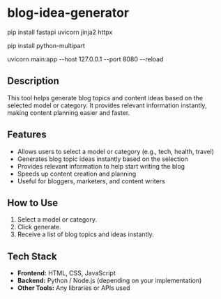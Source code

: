 # blog-idea-generator
pip install fastapi uvicorn jinja2 httpx

pip install python-multipart

uvicorn main:app --host 127.0.0.1 --port 8080 --reload

## Description
This tool helps generate blog topics and content ideas based on the selected model or category. It provides relevant information instantly, making content planning easier and faster.

## Features
- Allows users to select a model or category (e.g., tech, health, travel)  
- Generates blog topic ideas instantly based on the selection  
- Provides relevant information to help start writing the blog  
- Speeds up content creation and planning  
- Useful for bloggers, marketers, and content writers  

## How to Use
1. Select a model or category.  
2. Click generate.  
3. Receive a list of blog topics and ideas instantly.  

## Tech Stack
- **Frontend:** HTML, CSS, JavaScript  
- **Backend:** Python / Node.js (depending on your implementation)  
- **Other Tools:** Any libraries or APIs used  

